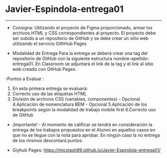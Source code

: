 # Javier-Espindola-entrega01
---

- Consigna: Utilizando el proyecto de Figma proporcionado, armar los archivos HTML y CSS correspondientes al proyecto. El proyecto debe ser subido a un repositorio de GitHub y se debe crear un sitio web utilizando el servicio GithHub Pages

- Modalidad de Entrega
Para la entrega se deberá crear una tag del repositorio de GitHub con la siguiente estructura nombre-apellido-entrega01. 
En Classroom se adjuntará el link de la tag y el link al sitio web creado con GitHub Pages.

-Puntos a Evaluar :
1. En esta primera entrega se evaluará:
2. Correcto uso de las etiquetas HTML
3. División de archivos CSS (variables, componentes) - Opcional
4.Aplicación de nomenclatura BEM - Opcional
5.Aplicación de los breakpoints según la modalidad de trabajo mobile first
6.Correcto uso de GitHub
- ¡Importante! - Al momento de calificar se tendrá en consideración la entrega de los trabajos propuestos en el Alumni en aquellos casos en que no se llegue con la nota para aprobar.  En ningún caso la no entrega de los mismos descontará puntos.


- Giyhub Pages: https://micolash89.github.io/Javier-Espindola-entrega01/
